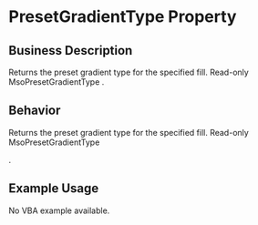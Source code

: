 # PresetGradientType Property

## Business Description
Returns the preset gradient type for the specified fill. Read-only MsoPresetGradientType .

## Behavior
Returns the preset gradient type for the specified fill. Read-only MsoPresetGradientType

.

## Example Usage
No VBA example available.